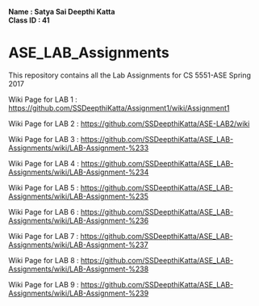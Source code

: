 
**Name : Satya Sai Deepthi Katta**  
**Class ID : 41**  

# ASE_LAB_Assignments
This repository contains all the Lab Assignments for CS 5551-ASE Spring 2017

Wiki Page for LAB 1 : https://github.com/SSDeepthiKatta/Assignment1/wiki/Assignment1

Wiki Page for LAB 2 : https://github.com/SSDeepthiKatta/ASE-LAB2/wiki

Wiki Page for LAB 3 : https://github.com/SSDeepthiKatta/ASE_LAB-Assignments/wiki/LAB-Assignment-%233

Wiki Page for LAB 4 : https://github.com/SSDeepthiKatta/ASE_LAB-Assignments/wiki/LAB-Assignment-%234   

Wiki Page for LAB 5 : https://github.com/SSDeepthiKatta/ASE_LAB-Assignments/wiki/LAB-Assignment-%235

Wiki Page for LAB 6 : https://github.com/SSDeepthiKatta/ASE_LAB-Assignments/wiki/LAB-Assignment-%236

Wiki Page for LAB 7 : https://github.com/SSDeepthiKatta/ASE_LAB-Assignments/wiki/LAB-Assignment-%237

Wiki Page for LAB 8 : https://github.com/SSDeepthiKatta/ASE_LAB-Assignments/wiki/LAB-Assignment-%238   

Wiki Page for LAB 9 : https://github.com/SSDeepthiKatta/ASE_LAB-Assignments/wiki/LAB-Assignment-%239
